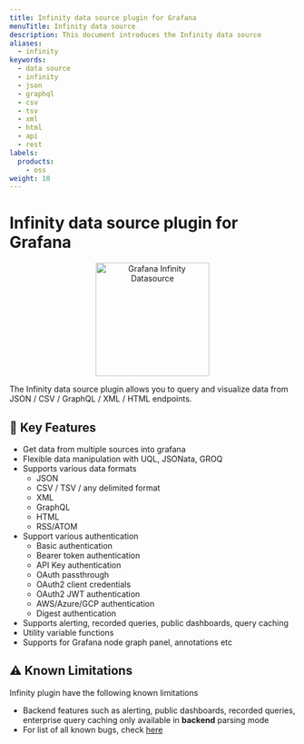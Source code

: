 ```yaml
---
title: Infinity data source plugin for Grafana
menuTitle: Infinity data source
description: This document introduces the Infinity data source
aliases:
  - infinity
keywords:
  - data source
  - infinity
  - json
  - graphql
  - csv
  - tsv
  - xml
  - html
  - api
  - rest
labels:
  products:
    - oss
weight: 10
---
```


<!-- markdownlint-disable MD033 -->

# Infinity data source plugin for Grafana

<p align="center">
  <img src="https://raw.githubusercontent.com/grafana/grafana-infinity-datasource/main/src/img/icon.svg" alt="Grafana Infinity Datasource" width="200" />
</p>

The Infinity data source plugin allows you to query and visualize data from JSON / CSV / GraphQL / XML / HTML endpoints.

## 🎯 Key Features

- Get data from multiple sources into grafana
- Flexible data manipulation with UQL, JSONata, GROQ
- Supports various data formats
  - JSON
  - CSV / TSV / any delimited format
  - XML
  - GraphQL
  - HTML
  - RSS/ATOM
- Support various authentication
  - Basic authentication
  - Bearer token authentication
  - API Key authentication
  - OAuth passthrough
  - OAuth2 client credentials
  - OAuth2 JWT authentication
  - AWS/Azure/GCP authentication
  - Digest authentication
- Supports alerting, recorded queries, public dashboards, query caching
- Utility variable functions
- Supports for Grafana node graph panel, annotations etc

## ⚠️ Known Limitations

Infinity plugin have the following known limitations

- Backend features such as alerting, public dashboards, recorded queries, enterprise query caching only available in **backend** parsing mode
- For list of all known bugs, check [here](https://github.com/grafana/grafana-infinity-datasource/issues)
